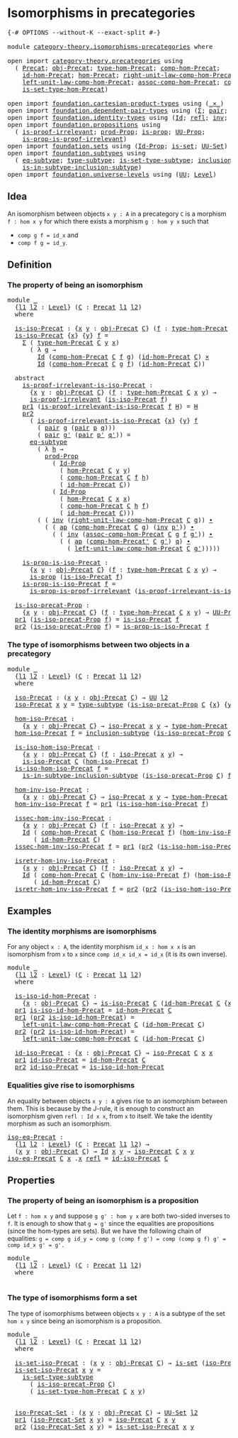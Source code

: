 # Isomorphisms in precategories

<pre class="Agda"><a id="42" class="Symbol">{-#</a> <a id="46" class="Keyword">OPTIONS</a> <a id="54" class="Pragma">--without-K</a> <a id="66" class="Pragma">--exact-split</a> <a id="80" class="Symbol">#-}</a>

<a id="85" class="Keyword">module</a> <a id="92" href="category-theory.isomorphisms-precategories.html" class="Module">category-theory.isomorphisms-precategories</a> <a id="135" class="Keyword">where</a>

<a id="142" class="Keyword">open</a> <a id="147" class="Keyword">import</a> <a id="154" href="category-theory.precategories.html" class="Module">category-theory.precategories</a> <a id="184" class="Keyword">using</a>
  <a id="192" class="Symbol">(</a> <a id="194" href="category-theory.precategories.html#2242" class="Function">Precat</a><a id="200" class="Symbol">;</a> <a id="202" href="category-theory.precategories.html#2555" class="Function">obj-Precat</a><a id="212" class="Symbol">;</a> <a id="214" href="category-theory.precategories.html#2674" class="Function">type-hom-Precat</a><a id="229" class="Symbol">;</a> <a id="231" href="category-theory.precategories.html#3056" class="Function">comp-hom-Precat</a><a id="246" class="Symbol">;</a>
    <a id="252" href="category-theory.precategories.html#3833" class="Function">id-hom-Precat</a><a id="265" class="Symbol">;</a> <a id="267" href="category-theory.precategories.html#2600" class="Function">hom-Precat</a><a id="277" class="Symbol">;</a> <a id="279" href="category-theory.precategories.html#4126" class="Function">right-unit-law-comp-hom-Precat</a><a id="309" class="Symbol">;</a>
    <a id="315" href="category-theory.precategories.html#3936" class="Function">left-unit-law-comp-hom-Precat</a><a id="344" class="Symbol">;</a> <a id="346" href="category-theory.precategories.html#3381" class="Function">assoc-comp-hom-Precat</a><a id="367" class="Symbol">;</a> <a id="369" href="category-theory.precategories.html#3223" class="Function">comp-hom-Precat&#39;</a><a id="385" class="Symbol">;</a>
    <a id="391" href="category-theory.precategories.html#2772" class="Function">is-set-type-hom-Precat</a><a id="413" class="Symbol">)</a>
    
<a id="420" class="Keyword">open</a> <a id="425" class="Keyword">import</a> <a id="432" href="foundation.cartesian-product-types.html" class="Module">foundation.cartesian-product-types</a> <a id="467" class="Keyword">using</a> <a id="473" class="Symbol">(</a><a id="474" href="foundation-core.cartesian-product-types.html#577" class="Function Operator">_×_</a><a id="477" class="Symbol">)</a>
<a id="479" class="Keyword">open</a> <a id="484" class="Keyword">import</a> <a id="491" href="foundation.dependent-pair-types.html" class="Module">foundation.dependent-pair-types</a> <a id="523" class="Keyword">using</a> <a id="529" class="Symbol">(</a><a id="530" href="foundation-core.dependent-pair-types.html#502" class="Record">Σ</a><a id="531" class="Symbol">;</a> <a id="533" href="foundation-core.dependent-pair-types.html#575" class="InductiveConstructor">pair</a><a id="537" class="Symbol">;</a> <a id="539" href="foundation-core.dependent-pair-types.html#592" class="Field">pr1</a><a id="542" class="Symbol">;</a> <a id="544" href="foundation-core.dependent-pair-types.html#604" class="Field">pr2</a><a id="547" class="Symbol">)</a>
<a id="549" class="Keyword">open</a> <a id="554" class="Keyword">import</a> <a id="561" href="foundation.identity-types.html" class="Module">foundation.identity-types</a> <a id="587" class="Keyword">using</a> <a id="593" class="Symbol">(</a><a id="594" href="foundation-core.identity-types.html#641" class="Datatype">Id</a><a id="596" class="Symbol">;</a> <a id="598" href="foundation-core.identity-types.html#694" class="InductiveConstructor">refl</a><a id="602" class="Symbol">;</a> <a id="604" href="foundation-core.identity-types.html#1552" class="Function">inv</a><a id="607" class="Symbol">;</a> <a id="609" href="foundation-core.identity-types.html#1239" class="Function Operator">_∙_</a><a id="612" class="Symbol">;</a> <a id="614" href="foundation-core.identity-types.html#2853" class="Function">ap</a><a id="616" class="Symbol">)</a>
<a id="618" class="Keyword">open</a> <a id="623" class="Keyword">import</a> <a id="630" href="foundation.propositions.html" class="Module">foundation.propositions</a> <a id="654" class="Keyword">using</a>
  <a id="662" class="Symbol">(</a> <a id="664" href="foundation-core.propositions.html#2208" class="Function">is-proof-irrelevant</a><a id="683" class="Symbol">;</a> <a id="685" href="foundation-core.propositions.html#5805" class="Function">prod-Prop</a><a id="694" class="Symbol">;</a> <a id="696" href="foundation-core.propositions.html#1246" class="Function">is-prop</a><a id="703" class="Symbol">;</a> <a id="705" href="foundation-core.propositions.html#1322" class="Function">UU-Prop</a><a id="712" class="Symbol">;</a>
    <a id="718" href="foundation-core.propositions.html#3151" class="Function">is-prop-is-proof-irrelevant</a><a id="745" class="Symbol">)</a>
<a id="747" class="Keyword">open</a> <a id="752" class="Keyword">import</a> <a id="759" href="foundation.sets.html" class="Module">foundation.sets</a> <a id="775" class="Keyword">using</a> <a id="781" class="Symbol">(</a><a id="782" href="foundation-core.sets.html#1407" class="Function">Id-Prop</a><a id="789" class="Symbol">;</a> <a id="791" href="foundation-core.sets.html#1099" class="Function">is-set</a><a id="797" class="Symbol">;</a> <a id="799" href="foundation-core.sets.html#1177" class="Function">UU-Set</a><a id="805" class="Symbol">)</a>
<a id="807" class="Keyword">open</a> <a id="812" class="Keyword">import</a> <a id="819" href="foundation.subtypes.html" class="Module">foundation.subtypes</a> <a id="839" class="Keyword">using</a>
  <a id="847" class="Symbol">(</a> <a id="849" href="foundation-core.subtypes.html#3381" class="Function">eq-subtype</a><a id="859" class="Symbol">;</a> <a id="861" href="foundation-core.subtypes.html#2541" class="Function">type-subtype</a><a id="873" class="Symbol">;</a> <a id="875" href="foundation-core.subtypes.html#5284" class="Function">is-set-type-subtype</a><a id="894" class="Symbol">;</a> <a id="896" href="foundation-core.subtypes.html#2607" class="Function">inclusion-subtype</a><a id="913" class="Symbol">;</a>
    <a id="919" href="foundation-core.subtypes.html#2840" class="Function">is-in-subtype-inclusion-subtype</a><a id="950" class="Symbol">)</a>
<a id="952" class="Keyword">open</a> <a id="957" class="Keyword">import</a> <a id="964" href="foundation.universe-levels.html" class="Module">foundation.universe-levels</a> <a id="991" class="Keyword">using</a> <a id="997" class="Symbol">(</a><a id="998" href="foundation-core.universe-levels.html#222" class="Primitive">UU</a><a id="1000" class="Symbol">;</a> <a id="1002" href="Agda.Primitive.html#597" class="Postulate">Level</a><a id="1007" class="Symbol">)</a>
</pre>
## Idea

An isomorphism between objects `x y : A` in a precategory `C` is a morphism `f : hom x y` for which there exists a morphism `g : hom y x` such that
- `comp g f = id_x` and
- `comp f g = id_y`.

## Definition

### The property of being an isomorphism

<pre class="Agda"><a id="1282" class="Keyword">module</a> <a id="1289" href="category-theory.isomorphisms-precategories.html#1289" class="Module">_</a>
  <a id="1293" class="Symbol">{</a><a id="1294" href="category-theory.isomorphisms-precategories.html#1294" class="Bound">l1</a> <a id="1297" href="category-theory.isomorphisms-precategories.html#1297" class="Bound">l2</a> <a id="1300" class="Symbol">:</a> <a id="1302" href="Agda.Primitive.html#597" class="Postulate">Level</a><a id="1307" class="Symbol">}</a> <a id="1309" class="Symbol">(</a><a id="1310" href="category-theory.isomorphisms-precategories.html#1310" class="Bound">C</a> <a id="1312" class="Symbol">:</a> <a id="1314" href="category-theory.precategories.html#2242" class="Function">Precat</a> <a id="1321" href="category-theory.isomorphisms-precategories.html#1294" class="Bound">l1</a> <a id="1324" href="category-theory.isomorphisms-precategories.html#1297" class="Bound">l2</a><a id="1326" class="Symbol">)</a>
  <a id="1330" class="Keyword">where</a>

  <a id="1339" href="category-theory.isomorphisms-precategories.html#1339" class="Function">is-iso-Precat</a> <a id="1353" class="Symbol">:</a> <a id="1355" class="Symbol">{</a><a id="1356" href="category-theory.isomorphisms-precategories.html#1356" class="Bound">x</a> <a id="1358" href="category-theory.isomorphisms-precategories.html#1358" class="Bound">y</a> <a id="1360" class="Symbol">:</a> <a id="1362" href="category-theory.precategories.html#2555" class="Function">obj-Precat</a> <a id="1373" href="category-theory.isomorphisms-precategories.html#1310" class="Bound">C</a><a id="1374" class="Symbol">}</a> <a id="1376" class="Symbol">(</a><a id="1377" href="category-theory.isomorphisms-precategories.html#1377" class="Bound">f</a> <a id="1379" class="Symbol">:</a> <a id="1381" href="category-theory.precategories.html#2674" class="Function">type-hom-Precat</a> <a id="1397" href="category-theory.isomorphisms-precategories.html#1310" class="Bound">C</a> <a id="1399" href="category-theory.isomorphisms-precategories.html#1356" class="Bound">x</a> <a id="1401" href="category-theory.isomorphisms-precategories.html#1358" class="Bound">y</a><a id="1402" class="Symbol">)</a> <a id="1404" class="Symbol">→</a> <a id="1406" href="foundation-core.universe-levels.html#222" class="Primitive">UU</a> <a id="1409" href="category-theory.isomorphisms-precategories.html#1297" class="Bound">l2</a>
  <a id="1414" href="category-theory.isomorphisms-precategories.html#1339" class="Function">is-iso-Precat</a> <a id="1428" class="Symbol">{</a><a id="1429" href="category-theory.isomorphisms-precategories.html#1429" class="Bound">x</a><a id="1430" class="Symbol">}</a> <a id="1432" class="Symbol">{</a><a id="1433" href="category-theory.isomorphisms-precategories.html#1433" class="Bound">y</a><a id="1434" class="Symbol">}</a> <a id="1436" href="category-theory.isomorphisms-precategories.html#1436" class="Bound">f</a> <a id="1438" class="Symbol">=</a>
    <a id="1444" href="foundation-core.dependent-pair-types.html#502" class="Record">Σ</a> <a id="1446" class="Symbol">(</a> <a id="1448" href="category-theory.precategories.html#2674" class="Function">type-hom-Precat</a> <a id="1464" href="category-theory.isomorphisms-precategories.html#1310" class="Bound">C</a> <a id="1466" href="category-theory.isomorphisms-precategories.html#1433" class="Bound">y</a> <a id="1468" href="category-theory.isomorphisms-precategories.html#1429" class="Bound">x</a><a id="1469" class="Symbol">)</a>
      <a id="1477" class="Symbol">(</a> <a id="1479" class="Symbol">λ</a> <a id="1481" href="category-theory.isomorphisms-precategories.html#1481" class="Bound">g</a> <a id="1483" class="Symbol">→</a>
        <a id="1493" href="foundation-core.identity-types.html#641" class="Datatype">Id</a> <a id="1496" class="Symbol">(</a><a id="1497" href="category-theory.precategories.html#3056" class="Function">comp-hom-Precat</a> <a id="1513" href="category-theory.isomorphisms-precategories.html#1310" class="Bound">C</a> <a id="1515" href="category-theory.isomorphisms-precategories.html#1436" class="Bound">f</a> <a id="1517" href="category-theory.isomorphisms-precategories.html#1481" class="Bound">g</a><a id="1518" class="Symbol">)</a> <a id="1520" class="Symbol">(</a><a id="1521" href="category-theory.precategories.html#3833" class="Function">id-hom-Precat</a> <a id="1535" href="category-theory.isomorphisms-precategories.html#1310" class="Bound">C</a><a id="1536" class="Symbol">)</a> <a id="1538" href="foundation-core.cartesian-product-types.html#577" class="Function Operator">×</a>
        <a id="1548" href="foundation-core.identity-types.html#641" class="Datatype">Id</a> <a id="1551" class="Symbol">(</a><a id="1552" href="category-theory.precategories.html#3056" class="Function">comp-hom-Precat</a> <a id="1568" href="category-theory.isomorphisms-precategories.html#1310" class="Bound">C</a> <a id="1570" href="category-theory.isomorphisms-precategories.html#1481" class="Bound">g</a> <a id="1572" href="category-theory.isomorphisms-precategories.html#1436" class="Bound">f</a><a id="1573" class="Symbol">)</a> <a id="1575" class="Symbol">(</a><a id="1576" href="category-theory.precategories.html#3833" class="Function">id-hom-Precat</a> <a id="1590" href="category-theory.isomorphisms-precategories.html#1310" class="Bound">C</a><a id="1591" class="Symbol">))</a>

  <a id="1597" class="Keyword">abstract</a>
    <a id="1610" href="category-theory.isomorphisms-precategories.html#1610" class="Function">is-proof-irrelevant-is-iso-Precat</a> <a id="1644" class="Symbol">:</a>
      <a id="1652" class="Symbol">{</a><a id="1653" href="category-theory.isomorphisms-precategories.html#1653" class="Bound">x</a> <a id="1655" href="category-theory.isomorphisms-precategories.html#1655" class="Bound">y</a> <a id="1657" class="Symbol">:</a> <a id="1659" href="category-theory.precategories.html#2555" class="Function">obj-Precat</a> <a id="1670" href="category-theory.isomorphisms-precategories.html#1310" class="Bound">C</a><a id="1671" class="Symbol">}</a> <a id="1673" class="Symbol">(</a><a id="1674" href="category-theory.isomorphisms-precategories.html#1674" class="Bound">f</a> <a id="1676" class="Symbol">:</a> <a id="1678" href="category-theory.precategories.html#2674" class="Function">type-hom-Precat</a> <a id="1694" href="category-theory.isomorphisms-precategories.html#1310" class="Bound">C</a> <a id="1696" href="category-theory.isomorphisms-precategories.html#1653" class="Bound">x</a> <a id="1698" href="category-theory.isomorphisms-precategories.html#1655" class="Bound">y</a><a id="1699" class="Symbol">)</a> <a id="1701" class="Symbol">→</a>
      <a id="1709" href="foundation-core.propositions.html#2208" class="Function">is-proof-irrelevant</a> <a id="1729" class="Symbol">(</a><a id="1730" href="category-theory.isomorphisms-precategories.html#1339" class="Function">is-iso-Precat</a> <a id="1744" href="category-theory.isomorphisms-precategories.html#1674" class="Bound">f</a><a id="1745" class="Symbol">)</a>
    <a id="1751" href="foundation-core.dependent-pair-types.html#592" class="Field">pr1</a> <a id="1755" class="Symbol">(</a><a id="1756" href="category-theory.isomorphisms-precategories.html#1610" class="Function">is-proof-irrelevant-is-iso-Precat</a> <a id="1790" href="category-theory.isomorphisms-precategories.html#1790" class="Bound">f</a> <a id="1792" href="category-theory.isomorphisms-precategories.html#1792" class="Bound">H</a><a id="1793" class="Symbol">)</a> <a id="1795" class="Symbol">=</a> <a id="1797" href="category-theory.isomorphisms-precategories.html#1792" class="Bound">H</a>
    <a id="1803" href="foundation-core.dependent-pair-types.html#604" class="Field">pr2</a>
      <a id="1813" class="Symbol">(</a> <a id="1815" href="category-theory.isomorphisms-precategories.html#1610" class="Function">is-proof-irrelevant-is-iso-Precat</a> <a id="1849" class="Symbol">{</a><a id="1850" href="category-theory.isomorphisms-precategories.html#1850" class="Bound">x</a><a id="1851" class="Symbol">}</a> <a id="1853" class="Symbol">{</a><a id="1854" href="category-theory.isomorphisms-precategories.html#1854" class="Bound">y</a><a id="1855" class="Symbol">}</a> <a id="1857" href="category-theory.isomorphisms-precategories.html#1857" class="Bound">f</a>
        <a id="1867" class="Symbol">(</a> <a id="1869" href="foundation-core.dependent-pair-types.html#575" class="InductiveConstructor">pair</a> <a id="1874" href="category-theory.isomorphisms-precategories.html#1874" class="Bound">g</a> <a id="1876" class="Symbol">(</a><a id="1877" href="foundation-core.dependent-pair-types.html#575" class="InductiveConstructor">pair</a> <a id="1882" href="category-theory.isomorphisms-precategories.html#1882" class="Bound">p</a> <a id="1884" href="category-theory.isomorphisms-precategories.html#1884" class="Bound">q</a><a id="1885" class="Symbol">)))</a>
        <a id="1897" class="Symbol">(</a> <a id="1899" href="foundation-core.dependent-pair-types.html#575" class="InductiveConstructor">pair</a> <a id="1904" href="category-theory.isomorphisms-precategories.html#1904" class="Bound">g&#39;</a> <a id="1907" class="Symbol">(</a><a id="1908" href="foundation-core.dependent-pair-types.html#575" class="InductiveConstructor">pair</a> <a id="1913" href="category-theory.isomorphisms-precategories.html#1913" class="Bound">p&#39;</a> <a id="1916" href="category-theory.isomorphisms-precategories.html#1916" class="Bound">q&#39;</a><a id="1918" class="Symbol">))</a> <a id="1921" class="Symbol">=</a>
      <a id="1929" href="foundation-core.subtypes.html#3381" class="Function">eq-subtype</a>
        <a id="1948" class="Symbol">(</a> <a id="1950" class="Symbol">λ</a> <a id="1952" href="category-theory.isomorphisms-precategories.html#1952" class="Bound">h</a> <a id="1954" class="Symbol">→</a>
          <a id="1966" href="foundation-core.propositions.html#5805" class="Function">prod-Prop</a>
            <a id="1988" class="Symbol">(</a> <a id="1990" href="foundation-core.sets.html#1407" class="Function">Id-Prop</a>
              <a id="2012" class="Symbol">(</a> <a id="2014" href="category-theory.precategories.html#2600" class="Function">hom-Precat</a> <a id="2025" href="category-theory.isomorphisms-precategories.html#1310" class="Bound">C</a> <a id="2027" href="category-theory.isomorphisms-precategories.html#1854" class="Bound">y</a> <a id="2029" href="category-theory.isomorphisms-precategories.html#1854" class="Bound">y</a><a id="2030" class="Symbol">)</a>
              <a id="2046" class="Symbol">(</a> <a id="2048" href="category-theory.precategories.html#3056" class="Function">comp-hom-Precat</a> <a id="2064" href="category-theory.isomorphisms-precategories.html#1310" class="Bound">C</a> <a id="2066" href="category-theory.isomorphisms-precategories.html#1857" class="Bound">f</a> <a id="2068" href="category-theory.isomorphisms-precategories.html#1952" class="Bound">h</a><a id="2069" class="Symbol">)</a>
              <a id="2085" class="Symbol">(</a> <a id="2087" href="category-theory.precategories.html#3833" class="Function">id-hom-Precat</a> <a id="2101" href="category-theory.isomorphisms-precategories.html#1310" class="Bound">C</a><a id="2102" class="Symbol">))</a>
            <a id="2117" class="Symbol">(</a> <a id="2119" href="foundation-core.sets.html#1407" class="Function">Id-Prop</a>
              <a id="2141" class="Symbol">(</a> <a id="2143" href="category-theory.precategories.html#2600" class="Function">hom-Precat</a> <a id="2154" href="category-theory.isomorphisms-precategories.html#1310" class="Bound">C</a> <a id="2156" href="category-theory.isomorphisms-precategories.html#1850" class="Bound">x</a> <a id="2158" href="category-theory.isomorphisms-precategories.html#1850" class="Bound">x</a><a id="2159" class="Symbol">)</a>
              <a id="2175" class="Symbol">(</a> <a id="2177" href="category-theory.precategories.html#3056" class="Function">comp-hom-Precat</a> <a id="2193" href="category-theory.isomorphisms-precategories.html#1310" class="Bound">C</a> <a id="2195" href="category-theory.isomorphisms-precategories.html#1952" class="Bound">h</a> <a id="2197" href="category-theory.isomorphisms-precategories.html#1857" class="Bound">f</a><a id="2198" class="Symbol">)</a>
              <a id="2214" class="Symbol">(</a> <a id="2216" href="category-theory.precategories.html#3833" class="Function">id-hom-Precat</a> <a id="2230" href="category-theory.isomorphisms-precategories.html#1310" class="Bound">C</a><a id="2231" class="Symbol">)))</a>
        <a id="2243" class="Symbol">(</a> <a id="2245" class="Symbol">(</a> <a id="2247" href="foundation-core.identity-types.html#1552" class="Function">inv</a> <a id="2251" class="Symbol">(</a><a id="2252" href="category-theory.precategories.html#4126" class="Function">right-unit-law-comp-hom-Precat</a> <a id="2283" href="category-theory.isomorphisms-precategories.html#1310" class="Bound">C</a> <a id="2285" href="category-theory.isomorphisms-precategories.html#1874" class="Bound">g</a><a id="2286" class="Symbol">))</a> <a id="2289" href="foundation-core.identity-types.html#1239" class="Function Operator">∙</a>
          <a id="2301" class="Symbol">(</a> <a id="2303" class="Symbol">(</a> <a id="2305" href="foundation-core.identity-types.html#2853" class="Function">ap</a> <a id="2308" class="Symbol">(</a><a id="2309" href="category-theory.precategories.html#3056" class="Function">comp-hom-Precat</a> <a id="2325" href="category-theory.isomorphisms-precategories.html#1310" class="Bound">C</a> <a id="2327" href="category-theory.isomorphisms-precategories.html#1874" class="Bound">g</a><a id="2328" class="Symbol">)</a> <a id="2330" class="Symbol">(</a><a id="2331" href="foundation-core.identity-types.html#1552" class="Function">inv</a> <a id="2335" href="category-theory.isomorphisms-precategories.html#1913" class="Bound">p&#39;</a><a id="2337" class="Symbol">))</a> <a id="2340" href="foundation-core.identity-types.html#1239" class="Function Operator">∙</a>
            <a id="2354" class="Symbol">(</a> <a id="2356" class="Symbol">(</a> <a id="2358" href="foundation-core.identity-types.html#1552" class="Function">inv</a> <a id="2362" class="Symbol">(</a><a id="2363" href="category-theory.precategories.html#3381" class="Function">assoc-comp-hom-Precat</a> <a id="2385" href="category-theory.isomorphisms-precategories.html#1310" class="Bound">C</a> <a id="2387" href="category-theory.isomorphisms-precategories.html#1874" class="Bound">g</a> <a id="2389" href="category-theory.isomorphisms-precategories.html#1857" class="Bound">f</a> <a id="2391" href="category-theory.isomorphisms-precategories.html#1904" class="Bound">g&#39;</a><a id="2393" class="Symbol">))</a> <a id="2396" href="foundation-core.identity-types.html#1239" class="Function Operator">∙</a>
              <a id="2412" class="Symbol">(</a> <a id="2414" class="Symbol">(</a> <a id="2416" href="foundation-core.identity-types.html#2853" class="Function">ap</a> <a id="2419" class="Symbol">(</a><a id="2420" href="category-theory.precategories.html#3223" class="Function">comp-hom-Precat&#39;</a> <a id="2437" href="category-theory.isomorphisms-precategories.html#1310" class="Bound">C</a> <a id="2439" href="category-theory.isomorphisms-precategories.html#1904" class="Bound">g&#39;</a><a id="2441" class="Symbol">)</a> <a id="2443" href="category-theory.isomorphisms-precategories.html#1884" class="Bound">q</a><a id="2444" class="Symbol">)</a> <a id="2446" href="foundation-core.identity-types.html#1239" class="Function Operator">∙</a>
                <a id="2464" class="Symbol">(</a> <a id="2466" href="category-theory.precategories.html#3936" class="Function">left-unit-law-comp-hom-Precat</a> <a id="2496" href="category-theory.isomorphisms-precategories.html#1310" class="Bound">C</a> <a id="2498" href="category-theory.isomorphisms-precategories.html#1904" class="Bound">g&#39;</a><a id="2500" class="Symbol">)))))</a>

    <a id="2511" href="category-theory.isomorphisms-precategories.html#2511" class="Function">is-prop-is-iso-Precat</a> <a id="2533" class="Symbol">:</a>
      <a id="2541" class="Symbol">{</a><a id="2542" href="category-theory.isomorphisms-precategories.html#2542" class="Bound">x</a> <a id="2544" href="category-theory.isomorphisms-precategories.html#2544" class="Bound">y</a> <a id="2546" class="Symbol">:</a> <a id="2548" href="category-theory.precategories.html#2555" class="Function">obj-Precat</a> <a id="2559" href="category-theory.isomorphisms-precategories.html#1310" class="Bound">C</a><a id="2560" class="Symbol">}</a> <a id="2562" class="Symbol">(</a><a id="2563" href="category-theory.isomorphisms-precategories.html#2563" class="Bound">f</a> <a id="2565" class="Symbol">:</a> <a id="2567" href="category-theory.precategories.html#2674" class="Function">type-hom-Precat</a> <a id="2583" href="category-theory.isomorphisms-precategories.html#1310" class="Bound">C</a> <a id="2585" href="category-theory.isomorphisms-precategories.html#2542" class="Bound">x</a> <a id="2587" href="category-theory.isomorphisms-precategories.html#2544" class="Bound">y</a><a id="2588" class="Symbol">)</a> <a id="2590" class="Symbol">→</a>
      <a id="2598" href="foundation-core.propositions.html#1246" class="Function">is-prop</a> <a id="2606" class="Symbol">(</a><a id="2607" href="category-theory.isomorphisms-precategories.html#1339" class="Function">is-iso-Precat</a> <a id="2621" href="category-theory.isomorphisms-precategories.html#2563" class="Bound">f</a><a id="2622" class="Symbol">)</a>
    <a id="2628" href="category-theory.isomorphisms-precategories.html#2511" class="Function">is-prop-is-iso-Precat</a> <a id="2650" href="category-theory.isomorphisms-precategories.html#2650" class="Bound">f</a> <a id="2652" class="Symbol">=</a>
      <a id="2660" href="foundation-core.propositions.html#3151" class="Function">is-prop-is-proof-irrelevant</a> <a id="2688" class="Symbol">(</a><a id="2689" href="category-theory.isomorphisms-precategories.html#1610" class="Function">is-proof-irrelevant-is-iso-Precat</a> <a id="2723" href="category-theory.isomorphisms-precategories.html#2650" class="Bound">f</a><a id="2724" class="Symbol">)</a>

  <a id="2729" href="category-theory.isomorphisms-precategories.html#2729" class="Function">is-iso-precat-Prop</a> <a id="2748" class="Symbol">:</a>
    <a id="2754" class="Symbol">{</a><a id="2755" href="category-theory.isomorphisms-precategories.html#2755" class="Bound">x</a> <a id="2757" href="category-theory.isomorphisms-precategories.html#2757" class="Bound">y</a> <a id="2759" class="Symbol">:</a> <a id="2761" href="category-theory.precategories.html#2555" class="Function">obj-Precat</a> <a id="2772" href="category-theory.isomorphisms-precategories.html#1310" class="Bound">C</a><a id="2773" class="Symbol">}</a> <a id="2775" class="Symbol">(</a><a id="2776" href="category-theory.isomorphisms-precategories.html#2776" class="Bound">f</a> <a id="2778" class="Symbol">:</a> <a id="2780" href="category-theory.precategories.html#2674" class="Function">type-hom-Precat</a> <a id="2796" href="category-theory.isomorphisms-precategories.html#1310" class="Bound">C</a> <a id="2798" href="category-theory.isomorphisms-precategories.html#2755" class="Bound">x</a> <a id="2800" href="category-theory.isomorphisms-precategories.html#2757" class="Bound">y</a><a id="2801" class="Symbol">)</a> <a id="2803" class="Symbol">→</a> <a id="2805" href="foundation-core.propositions.html#1322" class="Function">UU-Prop</a> <a id="2813" href="category-theory.isomorphisms-precategories.html#1297" class="Bound">l2</a>
  <a id="2818" href="foundation-core.dependent-pair-types.html#592" class="Field">pr1</a> <a id="2822" class="Symbol">(</a><a id="2823" href="category-theory.isomorphisms-precategories.html#2729" class="Function">is-iso-precat-Prop</a> <a id="2842" href="category-theory.isomorphisms-precategories.html#2842" class="Bound">f</a><a id="2843" class="Symbol">)</a> <a id="2845" class="Symbol">=</a> <a id="2847" href="category-theory.isomorphisms-precategories.html#1339" class="Function">is-iso-Precat</a> <a id="2861" href="category-theory.isomorphisms-precategories.html#2842" class="Bound">f</a>
  <a id="2865" href="foundation-core.dependent-pair-types.html#604" class="Field">pr2</a> <a id="2869" class="Symbol">(</a><a id="2870" href="category-theory.isomorphisms-precategories.html#2729" class="Function">is-iso-precat-Prop</a> <a id="2889" href="category-theory.isomorphisms-precategories.html#2889" class="Bound">f</a><a id="2890" class="Symbol">)</a> <a id="2892" class="Symbol">=</a> <a id="2894" href="category-theory.isomorphisms-precategories.html#2511" class="Function">is-prop-is-iso-Precat</a> <a id="2916" href="category-theory.isomorphisms-precategories.html#2889" class="Bound">f</a>
</pre>
### The type of isomorphisms between two objects in a precategory

<pre class="Agda"><a id="2998" class="Keyword">module</a> <a id="3005" href="category-theory.isomorphisms-precategories.html#3005" class="Module">_</a>
  <a id="3009" class="Symbol">{</a><a id="3010" href="category-theory.isomorphisms-precategories.html#3010" class="Bound">l1</a> <a id="3013" href="category-theory.isomorphisms-precategories.html#3013" class="Bound">l2</a> <a id="3016" class="Symbol">:</a> <a id="3018" href="Agda.Primitive.html#597" class="Postulate">Level</a><a id="3023" class="Symbol">}</a> <a id="3025" class="Symbol">(</a><a id="3026" href="category-theory.isomorphisms-precategories.html#3026" class="Bound">C</a> <a id="3028" class="Symbol">:</a> <a id="3030" href="category-theory.precategories.html#2242" class="Function">Precat</a> <a id="3037" href="category-theory.isomorphisms-precategories.html#3010" class="Bound">l1</a> <a id="3040" href="category-theory.isomorphisms-precategories.html#3013" class="Bound">l2</a><a id="3042" class="Symbol">)</a>
  <a id="3046" class="Keyword">where</a>
  
  <a id="3057" href="category-theory.isomorphisms-precategories.html#3057" class="Function">iso-Precat</a> <a id="3068" class="Symbol">:</a> <a id="3070" class="Symbol">(</a><a id="3071" href="category-theory.isomorphisms-precategories.html#3071" class="Bound">x</a> <a id="3073" href="category-theory.isomorphisms-precategories.html#3073" class="Bound">y</a> <a id="3075" class="Symbol">:</a> <a id="3077" href="category-theory.precategories.html#2555" class="Function">obj-Precat</a> <a id="3088" href="category-theory.isomorphisms-precategories.html#3026" class="Bound">C</a><a id="3089" class="Symbol">)</a> <a id="3091" class="Symbol">→</a> <a id="3093" href="foundation-core.universe-levels.html#222" class="Primitive">UU</a> <a id="3096" href="category-theory.isomorphisms-precategories.html#3013" class="Bound">l2</a>
  <a id="3101" href="category-theory.isomorphisms-precategories.html#3057" class="Function">iso-Precat</a> <a id="3112" href="category-theory.isomorphisms-precategories.html#3112" class="Bound">x</a> <a id="3114" href="category-theory.isomorphisms-precategories.html#3114" class="Bound">y</a> <a id="3116" class="Symbol">=</a> <a id="3118" href="foundation-core.subtypes.html#2541" class="Function">type-subtype</a> <a id="3131" class="Symbol">(</a><a id="3132" href="category-theory.isomorphisms-precategories.html#2729" class="Function">is-iso-precat-Prop</a> <a id="3151" href="category-theory.isomorphisms-precategories.html#3026" class="Bound">C</a> <a id="3153" class="Symbol">{</a><a id="3154" href="category-theory.isomorphisms-precategories.html#3112" class="Bound">x</a><a id="3155" class="Symbol">}</a> <a id="3157" class="Symbol">{</a><a id="3158" href="category-theory.isomorphisms-precategories.html#3114" class="Bound">y</a><a id="3159" class="Symbol">})</a>

  <a id="3165" href="category-theory.isomorphisms-precategories.html#3165" class="Function">hom-iso-Precat</a> <a id="3180" class="Symbol">:</a>
    <a id="3186" class="Symbol">{</a><a id="3187" href="category-theory.isomorphisms-precategories.html#3187" class="Bound">x</a> <a id="3189" href="category-theory.isomorphisms-precategories.html#3189" class="Bound">y</a> <a id="3191" class="Symbol">:</a> <a id="3193" href="category-theory.precategories.html#2555" class="Function">obj-Precat</a> <a id="3204" href="category-theory.isomorphisms-precategories.html#3026" class="Bound">C</a><a id="3205" class="Symbol">}</a> <a id="3207" class="Symbol">→</a> <a id="3209" href="category-theory.isomorphisms-precategories.html#3057" class="Function">iso-Precat</a> <a id="3220" href="category-theory.isomorphisms-precategories.html#3187" class="Bound">x</a> <a id="3222" href="category-theory.isomorphisms-precategories.html#3189" class="Bound">y</a> <a id="3224" class="Symbol">→</a> <a id="3226" href="category-theory.precategories.html#2674" class="Function">type-hom-Precat</a> <a id="3242" href="category-theory.isomorphisms-precategories.html#3026" class="Bound">C</a> <a id="3244" href="category-theory.isomorphisms-precategories.html#3187" class="Bound">x</a> <a id="3246" href="category-theory.isomorphisms-precategories.html#3189" class="Bound">y</a>
  <a id="3250" href="category-theory.isomorphisms-precategories.html#3165" class="Function">hom-iso-Precat</a> <a id="3265" href="category-theory.isomorphisms-precategories.html#3265" class="Bound">f</a> <a id="3267" class="Symbol">=</a> <a id="3269" href="foundation-core.subtypes.html#2607" class="Function">inclusion-subtype</a> <a id="3287" class="Symbol">(</a><a id="3288" href="category-theory.isomorphisms-precategories.html#2729" class="Function">is-iso-precat-Prop</a> <a id="3307" href="category-theory.isomorphisms-precategories.html#3026" class="Bound">C</a><a id="3308" class="Symbol">)</a> <a id="3310" href="category-theory.isomorphisms-precategories.html#3265" class="Bound">f</a>

  <a id="3315" href="category-theory.isomorphisms-precategories.html#3315" class="Function">is-iso-hom-iso-Precat</a> <a id="3337" class="Symbol">:</a>
    <a id="3343" class="Symbol">{</a><a id="3344" href="category-theory.isomorphisms-precategories.html#3344" class="Bound">x</a> <a id="3346" href="category-theory.isomorphisms-precategories.html#3346" class="Bound">y</a> <a id="3348" class="Symbol">:</a> <a id="3350" href="category-theory.precategories.html#2555" class="Function">obj-Precat</a> <a id="3361" href="category-theory.isomorphisms-precategories.html#3026" class="Bound">C</a><a id="3362" class="Symbol">}</a> <a id="3364" class="Symbol">(</a><a id="3365" href="category-theory.isomorphisms-precategories.html#3365" class="Bound">f</a> <a id="3367" class="Symbol">:</a> <a id="3369" href="category-theory.isomorphisms-precategories.html#3057" class="Function">iso-Precat</a> <a id="3380" href="category-theory.isomorphisms-precategories.html#3344" class="Bound">x</a> <a id="3382" href="category-theory.isomorphisms-precategories.html#3346" class="Bound">y</a><a id="3383" class="Symbol">)</a> <a id="3385" class="Symbol">→</a>
    <a id="3391" href="category-theory.isomorphisms-precategories.html#1339" class="Function">is-iso-Precat</a> <a id="3405" href="category-theory.isomorphisms-precategories.html#3026" class="Bound">C</a> <a id="3407" class="Symbol">(</a><a id="3408" href="category-theory.isomorphisms-precategories.html#3165" class="Function">hom-iso-Precat</a> <a id="3423" href="category-theory.isomorphisms-precategories.html#3365" class="Bound">f</a><a id="3424" class="Symbol">)</a>
  <a id="3428" href="category-theory.isomorphisms-precategories.html#3315" class="Function">is-iso-hom-iso-Precat</a> <a id="3450" href="category-theory.isomorphisms-precategories.html#3450" class="Bound">f</a> <a id="3452" class="Symbol">=</a>
    <a id="3458" href="foundation-core.subtypes.html#2840" class="Function">is-in-subtype-inclusion-subtype</a> <a id="3490" class="Symbol">(</a><a id="3491" href="category-theory.isomorphisms-precategories.html#2729" class="Function">is-iso-precat-Prop</a> <a id="3510" href="category-theory.isomorphisms-precategories.html#3026" class="Bound">C</a><a id="3511" class="Symbol">)</a> <a id="3513" href="category-theory.isomorphisms-precategories.html#3450" class="Bound">f</a>

  <a id="3518" href="category-theory.isomorphisms-precategories.html#3518" class="Function">hom-inv-iso-Precat</a> <a id="3537" class="Symbol">:</a>
    <a id="3543" class="Symbol">{</a><a id="3544" href="category-theory.isomorphisms-precategories.html#3544" class="Bound">x</a> <a id="3546" href="category-theory.isomorphisms-precategories.html#3546" class="Bound">y</a> <a id="3548" class="Symbol">:</a> <a id="3550" href="category-theory.precategories.html#2555" class="Function">obj-Precat</a> <a id="3561" href="category-theory.isomorphisms-precategories.html#3026" class="Bound">C</a><a id="3562" class="Symbol">}</a> <a id="3564" class="Symbol">→</a> <a id="3566" href="category-theory.isomorphisms-precategories.html#3057" class="Function">iso-Precat</a> <a id="3577" href="category-theory.isomorphisms-precategories.html#3544" class="Bound">x</a> <a id="3579" href="category-theory.isomorphisms-precategories.html#3546" class="Bound">y</a> <a id="3581" class="Symbol">→</a> <a id="3583" href="category-theory.precategories.html#2674" class="Function">type-hom-Precat</a> <a id="3599" href="category-theory.isomorphisms-precategories.html#3026" class="Bound">C</a> <a id="3601" href="category-theory.isomorphisms-precategories.html#3546" class="Bound">y</a> <a id="3603" href="category-theory.isomorphisms-precategories.html#3544" class="Bound">x</a>
  <a id="3607" href="category-theory.isomorphisms-precategories.html#3518" class="Function">hom-inv-iso-Precat</a> <a id="3626" href="category-theory.isomorphisms-precategories.html#3626" class="Bound">f</a> <a id="3628" class="Symbol">=</a> <a id="3630" href="foundation-core.dependent-pair-types.html#592" class="Field">pr1</a> <a id="3634" class="Symbol">(</a><a id="3635" href="category-theory.isomorphisms-precategories.html#3315" class="Function">is-iso-hom-iso-Precat</a> <a id="3657" href="category-theory.isomorphisms-precategories.html#3626" class="Bound">f</a><a id="3658" class="Symbol">)</a>

  <a id="3663" href="category-theory.isomorphisms-precategories.html#3663" class="Function">issec-hom-inv-iso-Precat</a> <a id="3688" class="Symbol">:</a>
    <a id="3694" class="Symbol">{</a><a id="3695" href="category-theory.isomorphisms-precategories.html#3695" class="Bound">x</a> <a id="3697" href="category-theory.isomorphisms-precategories.html#3697" class="Bound">y</a> <a id="3699" class="Symbol">:</a> <a id="3701" href="category-theory.precategories.html#2555" class="Function">obj-Precat</a> <a id="3712" href="category-theory.isomorphisms-precategories.html#3026" class="Bound">C</a><a id="3713" class="Symbol">}</a> <a id="3715" class="Symbol">(</a><a id="3716" href="category-theory.isomorphisms-precategories.html#3716" class="Bound">f</a> <a id="3718" class="Symbol">:</a> <a id="3720" href="category-theory.isomorphisms-precategories.html#3057" class="Function">iso-Precat</a> <a id="3731" href="category-theory.isomorphisms-precategories.html#3695" class="Bound">x</a> <a id="3733" href="category-theory.isomorphisms-precategories.html#3697" class="Bound">y</a><a id="3734" class="Symbol">)</a> <a id="3736" class="Symbol">→</a>
    <a id="3742" href="foundation-core.identity-types.html#641" class="Datatype">Id</a> <a id="3745" class="Symbol">(</a> <a id="3747" href="category-theory.precategories.html#3056" class="Function">comp-hom-Precat</a> <a id="3763" href="category-theory.isomorphisms-precategories.html#3026" class="Bound">C</a> <a id="3765" class="Symbol">(</a><a id="3766" href="category-theory.isomorphisms-precategories.html#3165" class="Function">hom-iso-Precat</a> <a id="3781" href="category-theory.isomorphisms-precategories.html#3716" class="Bound">f</a><a id="3782" class="Symbol">)</a> <a id="3784" class="Symbol">(</a><a id="3785" href="category-theory.isomorphisms-precategories.html#3518" class="Function">hom-inv-iso-Precat</a> <a id="3804" href="category-theory.isomorphisms-precategories.html#3716" class="Bound">f</a><a id="3805" class="Symbol">))</a>
       <a id="3815" class="Symbol">(</a> <a id="3817" href="category-theory.precategories.html#3833" class="Function">id-hom-Precat</a> <a id="3831" href="category-theory.isomorphisms-precategories.html#3026" class="Bound">C</a><a id="3832" class="Symbol">)</a>
  <a id="3836" href="category-theory.isomorphisms-precategories.html#3663" class="Function">issec-hom-inv-iso-Precat</a> <a id="3861" href="category-theory.isomorphisms-precategories.html#3861" class="Bound">f</a> <a id="3863" class="Symbol">=</a> <a id="3865" href="foundation-core.dependent-pair-types.html#592" class="Field">pr1</a> <a id="3869" class="Symbol">(</a><a id="3870" href="foundation-core.dependent-pair-types.html#604" class="Field">pr2</a> <a id="3874" class="Symbol">(</a><a id="3875" href="category-theory.isomorphisms-precategories.html#3315" class="Function">is-iso-hom-iso-Precat</a> <a id="3897" href="category-theory.isomorphisms-precategories.html#3861" class="Bound">f</a><a id="3898" class="Symbol">))</a>

  <a id="3904" href="category-theory.isomorphisms-precategories.html#3904" class="Function">isretr-hom-inv-iso-Precat</a> <a id="3930" class="Symbol">:</a>
    <a id="3936" class="Symbol">{</a><a id="3937" href="category-theory.isomorphisms-precategories.html#3937" class="Bound">x</a> <a id="3939" href="category-theory.isomorphisms-precategories.html#3939" class="Bound">y</a> <a id="3941" class="Symbol">:</a> <a id="3943" href="category-theory.precategories.html#2555" class="Function">obj-Precat</a> <a id="3954" href="category-theory.isomorphisms-precategories.html#3026" class="Bound">C</a><a id="3955" class="Symbol">}</a> <a id="3957" class="Symbol">(</a><a id="3958" href="category-theory.isomorphisms-precategories.html#3958" class="Bound">f</a> <a id="3960" class="Symbol">:</a> <a id="3962" href="category-theory.isomorphisms-precategories.html#3057" class="Function">iso-Precat</a> <a id="3973" href="category-theory.isomorphisms-precategories.html#3937" class="Bound">x</a> <a id="3975" href="category-theory.isomorphisms-precategories.html#3939" class="Bound">y</a><a id="3976" class="Symbol">)</a> <a id="3978" class="Symbol">→</a>
    <a id="3984" href="foundation-core.identity-types.html#641" class="Datatype">Id</a> <a id="3987" class="Symbol">(</a> <a id="3989" href="category-theory.precategories.html#3056" class="Function">comp-hom-Precat</a> <a id="4005" href="category-theory.isomorphisms-precategories.html#3026" class="Bound">C</a> <a id="4007" class="Symbol">(</a><a id="4008" href="category-theory.isomorphisms-precategories.html#3518" class="Function">hom-inv-iso-Precat</a> <a id="4027" href="category-theory.isomorphisms-precategories.html#3958" class="Bound">f</a><a id="4028" class="Symbol">)</a> <a id="4030" class="Symbol">(</a><a id="4031" href="category-theory.isomorphisms-precategories.html#3165" class="Function">hom-iso-Precat</a> <a id="4046" href="category-theory.isomorphisms-precategories.html#3958" class="Bound">f</a><a id="4047" class="Symbol">))</a>
       <a id="4057" class="Symbol">(</a> <a id="4059" href="category-theory.precategories.html#3833" class="Function">id-hom-Precat</a> <a id="4073" href="category-theory.isomorphisms-precategories.html#3026" class="Bound">C</a><a id="4074" class="Symbol">)</a>
  <a id="4078" href="category-theory.isomorphisms-precategories.html#3904" class="Function">isretr-hom-inv-iso-Precat</a> <a id="4104" href="category-theory.isomorphisms-precategories.html#4104" class="Bound">f</a> <a id="4106" class="Symbol">=</a> <a id="4108" href="foundation-core.dependent-pair-types.html#604" class="Field">pr2</a> <a id="4112" class="Symbol">(</a><a id="4113" href="foundation-core.dependent-pair-types.html#604" class="Field">pr2</a> <a id="4117" class="Symbol">(</a><a id="4118" href="category-theory.isomorphisms-precategories.html#3315" class="Function">is-iso-hom-iso-Precat</a> <a id="4140" href="category-theory.isomorphisms-precategories.html#4104" class="Bound">f</a><a id="4141" class="Symbol">))</a>
</pre>
## Examples

### The identity morphisms are isomorphisms

For any object `x : A`, the identity morphism `id_x : hom x x` is an isomorphism from `x` to `x` since `comp id_x id_x = id_x` (it is its own inverse).

<pre class="Agda"><a id="4368" class="Keyword">module</a> <a id="4375" href="category-theory.isomorphisms-precategories.html#4375" class="Module">_</a>
  <a id="4379" class="Symbol">{</a><a id="4380" href="category-theory.isomorphisms-precategories.html#4380" class="Bound">l1</a> <a id="4383" href="category-theory.isomorphisms-precategories.html#4383" class="Bound">l2</a> <a id="4386" class="Symbol">:</a> <a id="4388" href="Agda.Primitive.html#597" class="Postulate">Level</a><a id="4393" class="Symbol">}</a> <a id="4395" class="Symbol">(</a><a id="4396" href="category-theory.isomorphisms-precategories.html#4396" class="Bound">C</a> <a id="4398" class="Symbol">:</a> <a id="4400" href="category-theory.precategories.html#2242" class="Function">Precat</a> <a id="4407" href="category-theory.isomorphisms-precategories.html#4380" class="Bound">l1</a> <a id="4410" href="category-theory.isomorphisms-precategories.html#4383" class="Bound">l2</a><a id="4412" class="Symbol">)</a>
  <a id="4416" class="Keyword">where</a>

  <a id="4425" href="category-theory.isomorphisms-precategories.html#4425" class="Function">is-iso-id-hom-Precat</a> <a id="4446" class="Symbol">:</a>
    <a id="4452" class="Symbol">{</a><a id="4453" href="category-theory.isomorphisms-precategories.html#4453" class="Bound">x</a> <a id="4455" class="Symbol">:</a> <a id="4457" href="category-theory.precategories.html#2555" class="Function">obj-Precat</a> <a id="4468" href="category-theory.isomorphisms-precategories.html#4396" class="Bound">C</a><a id="4469" class="Symbol">}</a> <a id="4471" class="Symbol">→</a> <a id="4473" href="category-theory.isomorphisms-precategories.html#1339" class="Function">is-iso-Precat</a> <a id="4487" href="category-theory.isomorphisms-precategories.html#4396" class="Bound">C</a> <a id="4489" class="Symbol">(</a><a id="4490" href="category-theory.precategories.html#3833" class="Function">id-hom-Precat</a> <a id="4504" href="category-theory.isomorphisms-precategories.html#4396" class="Bound">C</a> <a id="4506" class="Symbol">{</a><a id="4507" href="category-theory.isomorphisms-precategories.html#4453" class="Bound">x</a><a id="4508" class="Symbol">})</a>
  <a id="4513" href="foundation-core.dependent-pair-types.html#592" class="Field">pr1</a> <a id="4517" href="category-theory.isomorphisms-precategories.html#4425" class="Function">is-iso-id-hom-Precat</a> <a id="4538" class="Symbol">=</a> <a id="4540" href="category-theory.precategories.html#3833" class="Function">id-hom-Precat</a> <a id="4554" href="category-theory.isomorphisms-precategories.html#4396" class="Bound">C</a>
  <a id="4558" href="foundation-core.dependent-pair-types.html#592" class="Field">pr1</a> <a id="4562" class="Symbol">(</a><a id="4563" href="foundation-core.dependent-pair-types.html#604" class="Field">pr2</a> <a id="4567" href="category-theory.isomorphisms-precategories.html#4425" class="Function">is-iso-id-hom-Precat</a><a id="4587" class="Symbol">)</a> <a id="4589" class="Symbol">=</a>
    <a id="4595" href="category-theory.precategories.html#3936" class="Function">left-unit-law-comp-hom-Precat</a> <a id="4625" href="category-theory.isomorphisms-precategories.html#4396" class="Bound">C</a> <a id="4627" class="Symbol">(</a><a id="4628" href="category-theory.precategories.html#3833" class="Function">id-hom-Precat</a> <a id="4642" href="category-theory.isomorphisms-precategories.html#4396" class="Bound">C</a><a id="4643" class="Symbol">)</a>
  <a id="4647" href="foundation-core.dependent-pair-types.html#604" class="Field">pr2</a> <a id="4651" class="Symbol">(</a><a id="4652" href="foundation-core.dependent-pair-types.html#604" class="Field">pr2</a> <a id="4656" href="category-theory.isomorphisms-precategories.html#4425" class="Function">is-iso-id-hom-Precat</a><a id="4676" class="Symbol">)</a> <a id="4678" class="Symbol">=</a>
    <a id="4684" href="category-theory.precategories.html#3936" class="Function">left-unit-law-comp-hom-Precat</a> <a id="4714" href="category-theory.isomorphisms-precategories.html#4396" class="Bound">C</a> <a id="4716" class="Symbol">(</a><a id="4717" href="category-theory.precategories.html#3833" class="Function">id-hom-Precat</a> <a id="4731" href="category-theory.isomorphisms-precategories.html#4396" class="Bound">C</a><a id="4732" class="Symbol">)</a>

  <a id="4737" href="category-theory.isomorphisms-precategories.html#4737" class="Function">id-iso-Precat</a> <a id="4751" class="Symbol">:</a> <a id="4753" class="Symbol">{</a><a id="4754" href="category-theory.isomorphisms-precategories.html#4754" class="Bound">x</a> <a id="4756" class="Symbol">:</a> <a id="4758" href="category-theory.precategories.html#2555" class="Function">obj-Precat</a> <a id="4769" href="category-theory.isomorphisms-precategories.html#4396" class="Bound">C</a><a id="4770" class="Symbol">}</a> <a id="4772" class="Symbol">→</a> <a id="4774" href="category-theory.isomorphisms-precategories.html#3057" class="Function">iso-Precat</a> <a id="4785" href="category-theory.isomorphisms-precategories.html#4396" class="Bound">C</a> <a id="4787" href="category-theory.isomorphisms-precategories.html#4754" class="Bound">x</a> <a id="4789" href="category-theory.isomorphisms-precategories.html#4754" class="Bound">x</a>
  <a id="4793" href="foundation-core.dependent-pair-types.html#592" class="Field">pr1</a> <a id="4797" href="category-theory.isomorphisms-precategories.html#4737" class="Function">id-iso-Precat</a> <a id="4811" class="Symbol">=</a> <a id="4813" href="category-theory.precategories.html#3833" class="Function">id-hom-Precat</a> <a id="4827" href="category-theory.isomorphisms-precategories.html#4396" class="Bound">C</a>
  <a id="4831" href="foundation-core.dependent-pair-types.html#604" class="Field">pr2</a> <a id="4835" href="category-theory.isomorphisms-precategories.html#4737" class="Function">id-iso-Precat</a> <a id="4849" class="Symbol">=</a> <a id="4851" href="category-theory.isomorphisms-precategories.html#4425" class="Function">is-iso-id-hom-Precat</a>
</pre>
### Equalities give rise to isomorphisms

An equality between objects `x y : A` gives rise to an isomorphism between them. This is because by the J-rule, it is enough to construct an isomorphism given `refl : Id x x`, from `x` to itself. We take the identity morphism as such an isomorphism.

<pre class="Agda"><a id="iso-eq-Precat"></a><a id="5178" href="category-theory.isomorphisms-precategories.html#5178" class="Function">iso-eq-Precat</a> <a id="5192" class="Symbol">:</a>
  <a id="5196" class="Symbol">{</a><a id="5197" href="category-theory.isomorphisms-precategories.html#5197" class="Bound">l1</a> <a id="5200" href="category-theory.isomorphisms-precategories.html#5200" class="Bound">l2</a> <a id="5203" class="Symbol">:</a> <a id="5205" href="Agda.Primitive.html#597" class="Postulate">Level</a><a id="5210" class="Symbol">}</a> <a id="5212" class="Symbol">(</a><a id="5213" href="category-theory.isomorphisms-precategories.html#5213" class="Bound">C</a> <a id="5215" class="Symbol">:</a> <a id="5217" href="category-theory.precategories.html#2242" class="Function">Precat</a> <a id="5224" href="category-theory.isomorphisms-precategories.html#5197" class="Bound">l1</a> <a id="5227" href="category-theory.isomorphisms-precategories.html#5200" class="Bound">l2</a><a id="5229" class="Symbol">)</a> <a id="5231" class="Symbol">→</a>
  <a id="5235" class="Symbol">(</a><a id="5236" href="category-theory.isomorphisms-precategories.html#5236" class="Bound">x</a> <a id="5238" href="category-theory.isomorphisms-precategories.html#5238" class="Bound">y</a> <a id="5240" class="Symbol">:</a> <a id="5242" href="category-theory.precategories.html#2555" class="Function">obj-Precat</a> <a id="5253" href="category-theory.isomorphisms-precategories.html#5213" class="Bound">C</a><a id="5254" class="Symbol">)</a> <a id="5256" class="Symbol">→</a> <a id="5258" href="foundation-core.identity-types.html#641" class="Datatype">Id</a> <a id="5261" href="category-theory.isomorphisms-precategories.html#5236" class="Bound">x</a> <a id="5263" href="category-theory.isomorphisms-precategories.html#5238" class="Bound">y</a> <a id="5265" class="Symbol">→</a> <a id="5267" href="category-theory.isomorphisms-precategories.html#3057" class="Function">iso-Precat</a> <a id="5278" href="category-theory.isomorphisms-precategories.html#5213" class="Bound">C</a> <a id="5280" href="category-theory.isomorphisms-precategories.html#5236" class="Bound">x</a> <a id="5282" href="category-theory.isomorphisms-precategories.html#5238" class="Bound">y</a>
<a id="5284" href="category-theory.isomorphisms-precategories.html#5178" class="Function">iso-eq-Precat</a> <a id="5298" href="category-theory.isomorphisms-precategories.html#5298" class="Bound">C</a> <a id="5300" href="category-theory.isomorphisms-precategories.html#5300" class="Bound">x</a> <a id="5302" class="DottedPattern Symbol">.</a><a id="5303" href="category-theory.isomorphisms-precategories.html#5300" class="DottedPattern Bound">x</a> <a id="5305" href="foundation-core.identity-types.html#694" class="InductiveConstructor">refl</a> <a id="5310" class="Symbol">=</a> <a id="5312" href="category-theory.isomorphisms-precategories.html#4737" class="Function">id-iso-Precat</a> <a id="5326" href="category-theory.isomorphisms-precategories.html#5298" class="Bound">C</a>
</pre>
## Properties

### The property of being an isomorphism is a proposition

Let `f : hom x y` and suppose `g g' : hom y x` are both two-sided inverses to `f`. It is enough to show that `g = g'` since the equalities are propositions (since the hom-types are sets). But we have the following chain of equalities:
`g = comp g id_y
   = comp g (comp f g')
   = comp (comp g f) g'
   = comp id_x g'
   = g'.`

<pre class="Agda"><a id="5744" class="Keyword">module</a> <a id="5751" href="category-theory.isomorphisms-precategories.html#5751" class="Module">_</a>
  <a id="5755" class="Symbol">{</a><a id="5756" href="category-theory.isomorphisms-precategories.html#5756" class="Bound">l1</a> <a id="5759" href="category-theory.isomorphisms-precategories.html#5759" class="Bound">l2</a> <a id="5762" class="Symbol">:</a> <a id="5764" href="Agda.Primitive.html#597" class="Postulate">Level</a><a id="5769" class="Symbol">}</a> <a id="5771" class="Symbol">(</a><a id="5772" href="category-theory.isomorphisms-precategories.html#5772" class="Bound">C</a> <a id="5774" class="Symbol">:</a> <a id="5776" href="category-theory.precategories.html#2242" class="Function">Precat</a> <a id="5783" href="category-theory.isomorphisms-precategories.html#5756" class="Bound">l1</a> <a id="5786" href="category-theory.isomorphisms-precategories.html#5759" class="Bound">l2</a><a id="5788" class="Symbol">)</a>
  <a id="5792" class="Keyword">where</a>

</pre>
### The type of isomorphisms form a set

The type of isomorphisms between objects `x y : A` is a subtype of the set `hom x y` since being an isomorphism is a proposition.

<pre class="Agda"><a id="5984" class="Keyword">module</a> <a id="5991" href="category-theory.isomorphisms-precategories.html#5991" class="Module">_</a>
  <a id="5995" class="Symbol">{</a><a id="5996" href="category-theory.isomorphisms-precategories.html#5996" class="Bound">l1</a> <a id="5999" href="category-theory.isomorphisms-precategories.html#5999" class="Bound">l2</a> <a id="6002" class="Symbol">:</a> <a id="6004" href="Agda.Primitive.html#597" class="Postulate">Level</a><a id="6009" class="Symbol">}</a> <a id="6011" class="Symbol">(</a><a id="6012" href="category-theory.isomorphisms-precategories.html#6012" class="Bound">C</a> <a id="6014" class="Symbol">:</a> <a id="6016" href="category-theory.precategories.html#2242" class="Function">Precat</a> <a id="6023" href="category-theory.isomorphisms-precategories.html#5996" class="Bound">l1</a> <a id="6026" href="category-theory.isomorphisms-precategories.html#5999" class="Bound">l2</a><a id="6028" class="Symbol">)</a>
  <a id="6032" class="Keyword">where</a>

  <a id="6041" href="category-theory.isomorphisms-precategories.html#6041" class="Function">is-set-iso-Precat</a> <a id="6059" class="Symbol">:</a> <a id="6061" class="Symbol">(</a><a id="6062" href="category-theory.isomorphisms-precategories.html#6062" class="Bound">x</a> <a id="6064" href="category-theory.isomorphisms-precategories.html#6064" class="Bound">y</a> <a id="6066" class="Symbol">:</a> <a id="6068" href="category-theory.precategories.html#2555" class="Function">obj-Precat</a> <a id="6079" href="category-theory.isomorphisms-precategories.html#6012" class="Bound">C</a><a id="6080" class="Symbol">)</a> <a id="6082" class="Symbol">→</a> <a id="6084" href="foundation-core.sets.html#1099" class="Function">is-set</a> <a id="6091" class="Symbol">(</a><a id="6092" href="category-theory.isomorphisms-precategories.html#3057" class="Function">iso-Precat</a> <a id="6103" href="category-theory.isomorphisms-precategories.html#6012" class="Bound">C</a> <a id="6105" href="category-theory.isomorphisms-precategories.html#6062" class="Bound">x</a> <a id="6107" href="category-theory.isomorphisms-precategories.html#6064" class="Bound">y</a><a id="6108" class="Symbol">)</a>
  <a id="6112" href="category-theory.isomorphisms-precategories.html#6041" class="Function">is-set-iso-Precat</a> <a id="6130" href="category-theory.isomorphisms-precategories.html#6130" class="Bound">x</a> <a id="6132" href="category-theory.isomorphisms-precategories.html#6132" class="Bound">y</a> <a id="6134" class="Symbol">=</a>
    <a id="6140" href="foundation-core.subtypes.html#5284" class="Function">is-set-type-subtype</a>
      <a id="6166" class="Symbol">(</a> <a id="6168" href="category-theory.isomorphisms-precategories.html#2729" class="Function">is-iso-precat-Prop</a> <a id="6187" href="category-theory.isomorphisms-precategories.html#6012" class="Bound">C</a><a id="6188" class="Symbol">)</a>
      <a id="6196" class="Symbol">(</a> <a id="6198" href="category-theory.precategories.html#2772" class="Function">is-set-type-hom-Precat</a> <a id="6221" href="category-theory.isomorphisms-precategories.html#6012" class="Bound">C</a> <a id="6223" href="category-theory.isomorphisms-precategories.html#6130" class="Bound">x</a> <a id="6225" href="category-theory.isomorphisms-precategories.html#6132" class="Bound">y</a><a id="6226" class="Symbol">)</a>
      

  <a id="6238" href="category-theory.isomorphisms-precategories.html#6238" class="Function">iso-Precat-Set</a> <a id="6253" class="Symbol">:</a> <a id="6255" class="Symbol">(</a><a id="6256" href="category-theory.isomorphisms-precategories.html#6256" class="Bound">x</a> <a id="6258" href="category-theory.isomorphisms-precategories.html#6258" class="Bound">y</a> <a id="6260" class="Symbol">:</a> <a id="6262" href="category-theory.precategories.html#2555" class="Function">obj-Precat</a> <a id="6273" href="category-theory.isomorphisms-precategories.html#6012" class="Bound">C</a><a id="6274" class="Symbol">)</a> <a id="6276" class="Symbol">→</a> <a id="6278" href="foundation-core.sets.html#1177" class="Function">UU-Set</a> <a id="6285" href="category-theory.isomorphisms-precategories.html#5999" class="Bound">l2</a>
  <a id="6290" href="foundation-core.dependent-pair-types.html#592" class="Field">pr1</a> <a id="6294" class="Symbol">(</a><a id="6295" href="category-theory.isomorphisms-precategories.html#6238" class="Function">iso-Precat-Set</a> <a id="6310" href="category-theory.isomorphisms-precategories.html#6310" class="Bound">x</a> <a id="6312" href="category-theory.isomorphisms-precategories.html#6312" class="Bound">y</a><a id="6313" class="Symbol">)</a> <a id="6315" class="Symbol">=</a> <a id="6317" href="category-theory.isomorphisms-precategories.html#3057" class="Function">iso-Precat</a> <a id="6328" href="category-theory.isomorphisms-precategories.html#6012" class="Bound">C</a> <a id="6330" href="category-theory.isomorphisms-precategories.html#6310" class="Bound">x</a> <a id="6332" href="category-theory.isomorphisms-precategories.html#6312" class="Bound">y</a>
  <a id="6336" href="foundation-core.dependent-pair-types.html#604" class="Field">pr2</a> <a id="6340" class="Symbol">(</a><a id="6341" href="category-theory.isomorphisms-precategories.html#6238" class="Function">iso-Precat-Set</a> <a id="6356" href="category-theory.isomorphisms-precategories.html#6356" class="Bound">x</a> <a id="6358" href="category-theory.isomorphisms-precategories.html#6358" class="Bound">y</a><a id="6359" class="Symbol">)</a> <a id="6361" class="Symbol">=</a> <a id="6363" href="category-theory.isomorphisms-precategories.html#6041" class="Function">is-set-iso-Precat</a> <a id="6381" href="category-theory.isomorphisms-precategories.html#6356" class="Bound">x</a> <a id="6383" href="category-theory.isomorphisms-precategories.html#6358" class="Bound">y</a>
</pre>